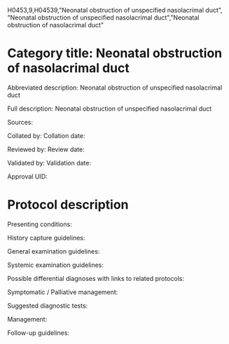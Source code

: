 H0453,9,H04539,"Neonatal obstruction of unspecified nasolacrimal duct", "Neonatal obstruction of unspecified nasolacrimal duct","Neonatal obstruction of nasolacrimal duct"
# Category title: Neonatal obstruction of nasolacrimal duct

Abbreviated description: Neonatal obstruction of unspecified nasolacrimal duct

Full description: Neonatal obstruction of unspecified nasolacrimal duct

Sources:

Collated by:
Collation date:

Reviewed by:
Review date:

Validated by:
Validation date:

Approval UID:

# Protocol description

Presenting conditions:

History capture guidelines:

General examination guidelines:

Systemic examination guidelines:

Possible differential diagnoses with links to related protocols:

Symptomatic / Palliative management:

Suggested diagnostic tests:

Management:

Follow-up guidelines:
